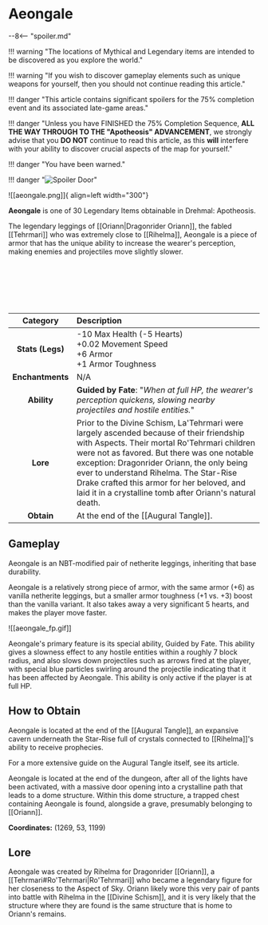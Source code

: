 # Aeongale

--8<-- "spoiler.md"

!!! warning "The locations of Mythical and Legendary items are intended to be discovered as you explore the world."

!!! warning "If you wish to discover gameplay elements such as unique weapons for yourself, then you should not continue reading this article."

!!! danger "This article contains significant spoilers for the 75% completion event and its associated late-game areas."

!!! danger "Unless you have FINISHED the 75% Completion Sequence, **ALL THE WAY THROUGH TO THE "Apotheosis" ADVANCEMENT**, we strongly advise that you **DO NOT** continue to read this article, as this **will** interfere with your ability to discover crucial aspects of the map for yourself."

!!! danger "You have been warned."

!!! danger "![Spoiler Door](/assets/img/spoiler_door.png)"

![[aeongale.png]]{ align=left width="300"}

**Aeongale** is one of 30 Legendary Items obtainable in Drehmal: Apotheosis.

The legendary leggings of [[Oriann|Dragonrider Oriann]], the fabled [[Tehrmari]] who was extremely close to [[Rihelma]], Aeongale is a piece of armor that has the unique ability to increase the wearer's perception, making enemies and projectiles move slightly slower.

<br> <br> <br> <br> <br>

| Category | Description |
|:--------------------------------:|:-----------------------------------------------------------------------------------------------------------------------------------------------------------------------------|
| **Stats (Legs)**              | -10 Max Health (-5 Hearts) <br> +0.02 Movement Speed <br> +6 Armor  <br> +1 Armor Toughness      |
| **Enchantments**              | N/A |
| **Ability**                   | **Guided by Fate**: "*When at full HP, the wearer's perception quickens, slowing nearby projectiles and hostile entities.*" |
| **Lore**                      | Prior to the Divine Schism, La'Tehrmari were largely ascended because of their friendship with Aspects. Their mortal Ro'Tehrmari children were not as favored. But there was one notable exception: Dragonrider Oriann, the only being ever to understand Rihelma. The Star-Rise Drake crafted this armor for her beloved, and laid it in a crystalline tomb after Oriann's natural death. |
| **Obtain**                    | At the end of the [[Augural Tangle]].   | 

## Gameplay
Aeongale is an NBT-modified pair of netherite leggings, inheriting that base durability.

Aeongale is a relatively strong piece of armor, with the same armor (+6) as vanilla netherite leggings, but a smaller armor toughness (+1 vs. +3) boost than the vanilla variant. It also takes away a very significant 5 hearts, and makes the player move faster. 

![[aeongale_fp.gif]]

Aeongale's primary feature is its special ability, Guided by Fate. This ability gives a slowness effect to any hostile entities within a roughly 7 block radius, and also slows down projectiles such as arrows fired at the player, with special blue particles swirling around the projectile indicating that it has been affected by Aeongale. This ability is only active if the player is at full HP.

## How to Obtain
Aeongale is located at the end of the [[Augural Tangle]], an expansive cavern underneath the Star-Rise full of crystals connected to [[Rihelma]]'s ability to receive prophecies.

For a more extensive guide on the Augural Tangle itself, see its article.

Aeongale is located at the end of the dungeon, after all of the lights have been activated, with a massive door opening into a crystalline path that leads to a dome structure. Within this dome structure, a trapped chest containing Aeongale is found, alongside a grave, presumably belonging to [[Oriann]].

**Coordinates:** (1269, 53, 1199)

## Lore
Aeongale was created by Rihelma for Dragonrider [[Oriann]], a [[Tehrmari#Ro'Tehrmari|Ro'Tehrmari]] who became a legendary figure for her closeness to the Aspect of Sky. Oriann likely wore this very pair of pants into battle with Rihelma in the [[Divine Schism]], and it is very likely that the structure where they are found is the same structure that is home to Oriann's remains.
